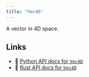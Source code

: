 ```yaml
---
title: "Vec4D"
---
```


A vector in 4D space.


## Links
 * 🐍 [Python API docs for `Vec4D`](https://ref.rerun.io/docs/python/HEAD/package/rerun/datatypes/vec4d/)
 * 🦀 [Rust API docs for `Vec4D`](https://docs.rs/rerun/0.9.0-alpha.6/rerun/datatypes/struct.Vec4D.html)


